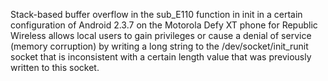 Stack-based buffer overflow in the sub_E110 function in init in a certain configuration of Android 2.3.7 on the Motorola Defy XT phone for Republic Wireless allows local users to gain privileges or cause a denial of service (memory corruption) by writing a long string to the /dev/socket/init_runit socket that is inconsistent with a certain length value that was previously written to this socket.